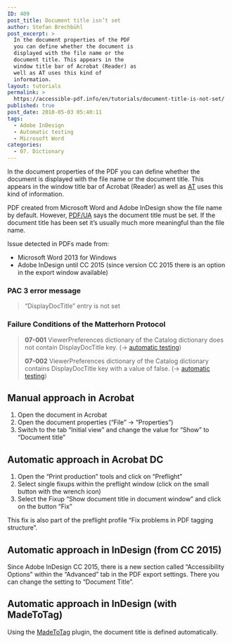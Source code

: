 ```yaml
---
ID: 409
post_title: Document title isn’t set
author: Stefan Brechbühl
post_excerpt: >
  In the document properties of the PDF
  you can define whether the document is
  displayed with the file name or the
  document title. This appears in the
  window title bar of Acrobat (Reader) as
  well as AT uses this kind of
  information.
layout: tutorials
permalink: >
  https://accessible-pdf.info/en/tutorials/document-title-is-not-set/
published: true
post_date: 2018-05-03 05:40:11
tags:
  - Adobe InDesign
  - Automatic testing
  - Microsoft Word
categories:
  - 07. Dictionary
---
```

In the document properties of the PDF you can define whether the document is displayed with the file name or the document title. This appears in the window title bar of Acrobat (Reader) as well as [AT](https://accessible-pdf.info/en/glossary/#assistive-technology) uses this kind of information.

PDF created from Microsoft Word and Adobe InDesign show the file name by default. However, [PDF/UA](https://accessible-pdf.info/en/glossary/#pdfua) says the document title must be set. If the document title has been set it’s usually much more meaningful than the file name.

Issue detected in PDFs made from:

- Microsoft Word 2013 for Windows
- Adobe InDesign until CC 2015 (since version CC 2015 there is an option in the export window available)

### PAC 3 error message

> “DisplayDocTitle” entry is not set

### Failure Conditions of the Matterhorn Protocol

> **07-001** ViewerPreferences dictionary of the Catalog dictionary does not contain DisplayDocTitle key. (→ [automatic testing](https://accessible-pdf.info/en/glossary/#automatic-testing))
> 
> **07-002** ViewerPreferences dictionary of the Catalog dictionary contains DisplayDocTitle key with a value of false. (→ [automatic testing](https://accessible-pdf.info/en/glossary/#automatic-testing))

## Manual approach in Acrobat

1. Open the document in Acrobat
2. Open the document properties (“File” → “Properties”)
3. Switch to the tab “Initial view” and change the value for “Show” to “Document title”

## Automatic approach in Acrobat DC

1. Open the “Print production” tools and click on “Preflight”
2. Select single fixups within the preflight window (click on the small button with the wrench icon)
3. Select the Fixup “Show document title in document window” and click on the button “Fix”

This fix is also part of the preflight profile “Fix problems in PDF tagging structure”.

## Automatic approach in InDesign (from CC 2015)

Since Adobe InDesign CC 2015, there is a new section called “Accessibility Options” within the “Advanced” tab in the PDF export settings. There you can change the setting to “Document Title”.

## Automatic approach in InDesign (with MadeToTag)

Using the [MadeToTag](https://www.axaio.com/doku.php/en:products:madetotag) plugin, the document title is defined automatically.